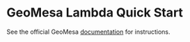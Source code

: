 GeoMesa Lambda Quick Start
==========================

See the official GeoMesa [documentation](http://www.geomesa.org/documentation/tutorials/geomesa-quickstart-lambda.html)
for instructions.
